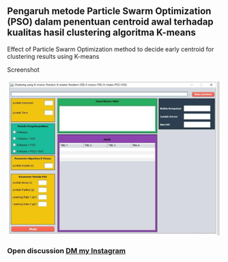 ## Pengaruh metode Particle Swarm Optimization (PSO) dalam penentuan centroid awal terhadap kualitas hasil clustering algoritma K-means
Effect of Particle Swarm Optimization method to decide early centroid for clustering results using K-means

Screenshot

![Screenshot](https://github.com/muhammadsyazili/PSO-Kmeans/blob/master/result.JPG)

### Open discussion [DM my Instagram](https://www.instagram.com/muhammad_syazili)
